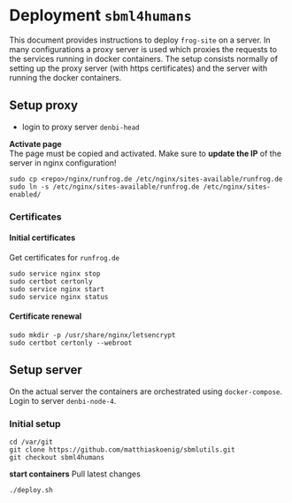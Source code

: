 # Deployment `sbml4humans`
This document provides instructions to deploy `frog-site` on a server. 
In many configurations a proxy server is used which proxies the requests 
to the services running in docker containers. The setup consists normally of 
setting up the proxy server (with https certificates) and the server with running 
the docker containers.

## Setup proxy
- login to proxy server `denbi-head`

**Activate page**  
The page must be copied and activated. Make sure to **update the IP** of the server 
in nginx configuration!
```
sudo cp <repo>/nginx/runfrog.de /etc/nginx/sites-available/runfrog.de
sudo ln -s /etc/nginx/sites-available/runfrog.de /etc/nginx/sites-enabled/
```

### Certificates
#### Initial certificates
Get certificates for `runfrog.de`
```
sudo service nginx stop
sudo certbot certonly
sudo service nginx start
sudo service nginx status
```

#### Certificate renewal
```
sudo mkdir -p /usr/share/nginx/letsencrypt
sudo certbot certonly --webroot
```

## Setup server
On the actual server the containers are orchestrated using `docker-compose`.
Login to server `denbi-node-4`.

### Initial setup
```
cd /var/git
git clone https://github.com/matthiaskoenig/sbmlutils.git
git checkout sbml4humans
```

**start containers**
Pull latest changes 
```
./deploy.sh
```




